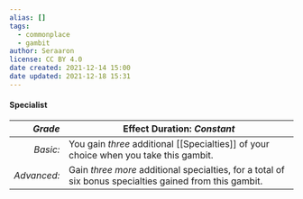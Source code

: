 ```yaml
---
alias: []
tags:
  - commonplace
  - gambit
author: Seraaron
license: CC BY 4.0
date created: 2021-12-14 15:00
date updated: 2021-12-18 15:31
---
```


#### Specialist

|   _Grade_ | Effect Duration: _Constant_                                                                                                |
| ----------: | ------------------------------------------------------------------------------------------------------- |
|    _Basic:_ | You gain _three_ additional [[Specialties]] of your choice when you take this gambit.                   |
| _Advanced:_ | Gain _three more_ additional specialties, for a total of six bonus specialties gained from this gambit. |
